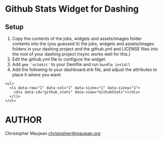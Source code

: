 # Github Stats Widget for Dashing

## Setup

1. Copy the contents of the jobs, widgets and assets/images folder contents into the (you guessed it)
   the jobs, widgets and assets/images folders in your dashing project and
   the github.yml and LICENSE files into the root of your dashing project
   (rsync works well for this.)
1. Edit the github.yml file to configure the widget.
1. Add ``` gem 'octokit' ``` to your Gemfile and run ``` bundle install ```
1. Add the following to your dashboard.erb file, and adjust the attributes to
   place it where you want:
```
<ul>
  <li data-row="1" data-col="1" data-sizex="1" data-sizey="1">
    <div data-id="github_stats" data-view="GithubStats"></div>
  </li>
</ul>
```

# AUTHOR

Christopher Maujean
christopher@maujean.org
